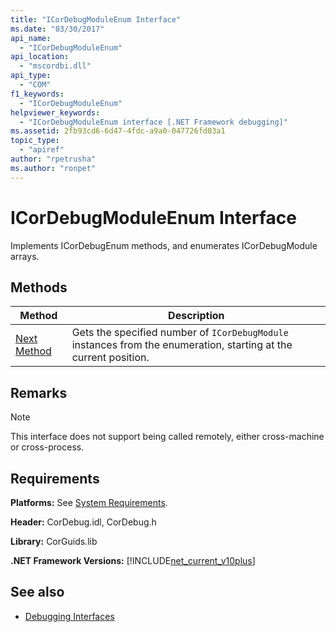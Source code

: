 ```yaml
---
title: "ICorDebugModuleEnum Interface"
ms.date: "03/30/2017"
api_name: 
  - "ICorDebugModuleEnum"
api_location: 
  - "mscordbi.dll"
api_type: 
  - "COM"
f1_keywords: 
  - "ICorDebugModuleEnum"
helpviewer_keywords: 
  - "ICorDebugModuleEnum interface [.NET Framework debugging]"
ms.assetid: 2fb93cd6-6d47-4fdc-a9a0-047726fd03a1
topic_type: 
  - "apiref"
author: "rpetrusha"
ms.author: "ronpet"
---
```

# ICorDebugModuleEnum Interface

Implements ICorDebugEnum methods, and enumerates ICorDebugModule arrays.  
  
## Methods  
  
|Method|Description|  
|------------|-----------------|  
|[Next Method](../../../../docs/framework/unmanaged-api/debugging/icordebugmoduleenum-next-method.md)|Gets the specified number of `ICorDebugModule` instances from the enumeration, starting at the current position.|  
  
## Remarks  
  
> [!NOTE]
>  This interface does not support being called remotely, either cross-machine or cross-process.  
  
## Requirements  
 **Platforms:** See [System Requirements](../../../../docs/framework/get-started/system-requirements.md).  
  
 **Header:** CorDebug.idl, CorDebug.h  
  
 **Library:** CorGuids.lib  
  
 **.NET Framework Versions:** [!INCLUDE[net_current_v10plus](../../../../includes/net-current-v10plus-md.md)]  
  
## See also
- [Debugging Interfaces](../../../../docs/framework/unmanaged-api/debugging/debugging-interfaces.md)
